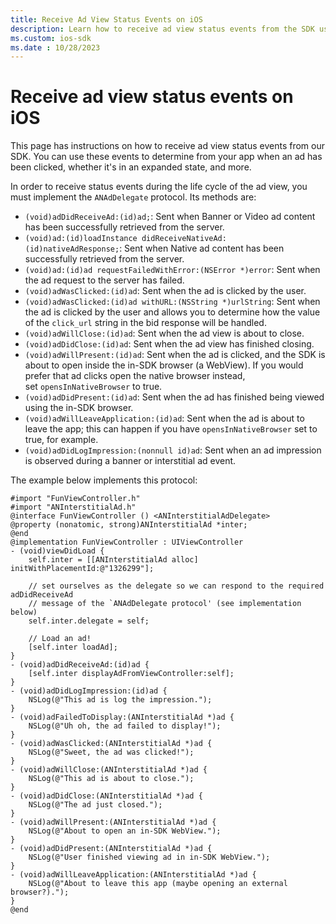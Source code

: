 ```yaml
---
title: Receive Ad View Status Events on iOS
description: Learn how to receive ad view status events from the SDK using the ANAdDelegate protocol.
ms.custom: ios-sdk
ms.date : 10/28/2023
---
```


# Receive ad view status events on iOS

This page has instructions on how to receive ad view status events from our SDK. You can use these events to determine from your app when an ad has been clicked, whether it's in an expanded state, and more.

In order to receive status events during the life cycle of the ad view, you must implement the `ANAdDelegate` protocol. Its methods are:

- `(void)adDidReceiveAd:(id)ad;`: Sent when Banner or Video ad content has been successfully retrieved from the server.
- `(void)ad:(id)loadInstance didReceiveNativeAd:(id)nativeAdResponse;`: Sent when Native ad content has been successfully retrieved from the server.
- `(void)ad:(id)ad requestFailedWithError:(NSError *)error`: Sent when the ad request to the server has failed.
- `(void)adWasClicked:(id)ad`: Sent when the ad is clicked by the user.
- `(void)adWasClicked:(id)ad withURL:(NSString *)urlString`: Sent when the ad is clicked by the user and allows you to determine how the value of the `click_url` string in the bid response will be handled.
- `(void)adWillClose:(id)ad`: Sent when the ad view is about to close.
- `(void)adDidClose:(id)ad`: Sent when the ad view has finished closing.
- `(void)adWillPresent:(id)ad`: Sent when the ad is clicked, and the SDK is about to open inside the in-SDK browser (a WebView). If you would prefer that ad clicks open the native browser instead, set `opensInNativeBrowser` to true.
- `(void)adDidPresent:(id)ad`: Sent when the ad has finished being viewed using the in-SDK browser.
- `(void)adWillLeaveApplication:(id)ad`: Sent when the ad is about to leave the app; this can happen if you have `opensInNativeBrowser` set to true, for example.
- `(void)adDidLogImpression:(nonnull id)ad`: Sent when an ad impression is observed during a banner or interstitial ad event.

The example below implements this protocol:

```
#import "FunViewController.h"
#import "ANInterstitialAd.h"
@interface FunViewController () <ANInterstitialAdDelegate>
@property (nonatomic, strong)ANInterstitialAd *inter;
@end
@implementation FunViewController : UIViewController
- (void)viewDidLoad {
    self.inter = [[ANInterstitialAd alloc] initWithPlacementId:@"1326299"];
    
    // set ourselves as the delegate so we can respond to the required adDidReceiveAd
    // message of the `ANAdDelegate protocol' (see implementation below)
    self.inter.delegate = self;
    
    // Load an ad!
    [self.inter loadAd];
}
- (void)adDidReceiveAd:(id)ad {
    [self.inter displayAdFromViewController:self];
}    
- (void)adDidLogImpression:(id)ad {
    NSLog(@"This ad is log the impression.");
} 
- (void)adFailedToDisplay:(ANInterstitialAd *)ad {
    NSLog(@"Uh oh, the ad failed to display!");
}
- (void)adWasClicked:(ANInterstitialAd *)ad {
    NSLog(@"Sweet, the ad was clicked!");
}
- (void)adWillClose:(ANInterstitialAd *)ad {
    NSLog(@"This ad is about to close.");
}
- (void)adDidClose:(ANInterstitialAd *)ad {
    NSLog(@"The ad just closed.");
}
- (void)adWillPresent:(ANInterstitialAd *)ad {
    NSLog(@"About to open an in-SDK WebView.");
}
- (void)adDidPresent:(ANInterstitialAd *)ad {
    NSLog(@"User finished viewing ad in in-SDK WebView.");
}
- (void)adWillLeaveApplication:(ANInterstitialAd *)ad {
    NSLog(@"About to leave this app (maybe opening an external browser?).");
}
@end
```
